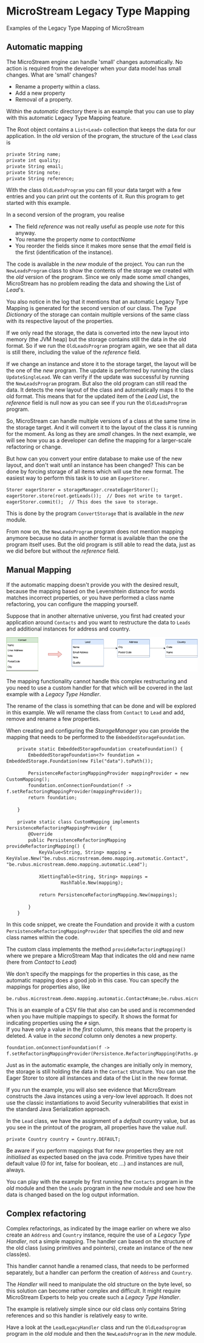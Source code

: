 # MicroStream Legacy Type Mapping

Examples of the Legacy Type Mapping of MicroStream

## Automatic mapping

The MicroStream engine can handle 'small' changes automatically. No action is required from the developer when your data model has small changes. What are 'small' changes?

- Rename a property within a class.
- Add a new property
- Removal of a property.

Within the _automatic_ directory there is an example that you can use to play with this automatic Legacy Type Mapping feature.

The Root object contains a `List<Lead>` collection that keeps the data for our application.  In the _old_ version of the program, the structure of the `Lead` class is

```
private String name;
private int quality;
private String email;
private String note;
private String reference;
```

With the class `OldLeadsProgram` you can fill your data target with a few entries and you can print out the contents of it.  Run this program to get started with this example.

In a second version of the program, you realise

- The field _reference_ was not really useful as people use _note_ for this anyway.
- You rename the property _name_ to _contactName_
- You reorder the fields since it makes more sense that the _email_ field is the first (identification of the instance).

The code is available in the _new_ module of the project.  You can run the `NewLeadsProgram` class to show the contents of the storage we created with the _old_ version of the program.  Since we only made some _small_ changes, MicroStream has no problem reading the data and showing the List of _Lead_'s.

You also notice in the log that it mentions that an automatic Legacy Type Mapping is generated for the second version of our class. The _Type Dictionary_ of the storage can contain multiple versions of the same class with its respective layout of the properties.

If we only read the storage, the data is converted into the new layout into memory (the JVM heap) but the storage contains still the data in the old format.  So if we run the `OldLeadsProgram` program again, we see that all data is still there, including the value of the _reference_ field.

If we change an instance and store it to the storage target, the layout will be the one of the _new_ program.  The update is performed by running the class `UpdateSingleLead`.  We can verify if the update was successful by running the `NewLeadsProgram` program. But also the old program can still read the data. It detects the new layout of the class and automatically maps it to the old format. This means that for the updated item of the _Lead_ List, the _reference_ field is null now as you can see if you run the `OldLeadsProgram` program.

So, MicroStream can handle multiple versions of a class at the same time in the storage target. And it will convert it to the layout of the class it is running for the moment. As long as they are _small_ changes. In the next example, we will see how you as a developer can define the mapping for a larger-scale refactoring or change.

But how can you convert your entire database to make use of the new layout, and don't wait until an instance has been changed?  This can be done by forcing storage of all items which will use the new format.  The easiest way to perform this task is to use an `EagerStorer`.

```
Storer eagerStorer = storageManager.createEagerStorer();
eagerStorer.store(root.getLeads());  // Does not write to target.
eagerStorer.commit();  // This does the save to storage.
```

This is done by the program `ConvertStorage` that is available in the _new_ module.

From now on, the  `NewLeadsProgram` program does not mention mapping anymore because no data in another format is available than the one the program itself uses. But the old program is still able to read the data, just as we did before but without the _reference_ field.

## Manual Mapping

If the automatic mapping doesn't provide you with the desired result, because the mapping based on the Levenshtein distance for words matches incorrect properties, or you have performed a class name refactoring, you can configure the mapping yourself.

Suppose that in another alternative universe, you first had created your application around `Contacts` and you want to restructure the data to `Leads` and additional instances for address and country.

![](LegacyTypeMapping.png)

The mapping functionality cannot handle this complex restructuring and you need to use a custom handler for that which will be covered in the last example with a _Legacy Type Handler_.

The rename of the class is something that can be done and will be explored in this example. We will rename the class from `Contact` to `Lead` and add, remove and rename a few properties.

When creating and configuring the _StorageManager_ you can provide the mapping that needs to be performed to the `EmbeddedStorageFoundation`.

```
    private static EmbeddedStorageFoundation createFoundation() {
        EmbeddedStorageFoundation<?> foundation = EmbeddedStorage.Foundation(new File("data").toPath());

        PersistenceRefactoringMappingProvider mappingProvider = new CustomMapping();
        foundation.onConnectionFoundation(f -> f.setRefactoringMappingProvider(mappingProvider));
        return foundation;

    }

    private static class CustomMapping implements PersistenceRefactoringMappingProvider {
        @Override
        public PersistenceRefactoringMapping provideRefactoringMapping() {
            KeyValue<String, String> mapping = KeyValue.New("be.rubus.microstream.demo.mapping.automatic.Contact", "be.rubus.microstream.demo.mapping.automatic.Lead");

            XGettingTable<String, String> mappings =
                    HashTable.New(mapping);

            return PersistenceRefactoringMapping.New(mappings);

        }
    }
```

In this code snippet, we create the Foundation and provide it with a custom `PersistenceRefactoringMappingProvider` that specifies the old and new class names within the code.

The custom class implements the method `provideRefactoringMapping()` where we prepare a MicroStream Map that indicates the old and new name (here from _Contact_ to _Lead_)

We don't specify the mappings for the properties in this case, as the automatic mapping does a good job in this case. You can specify the mappings for properties also, like

```
be.rubus.microstream.demo.mapping.automatic.Contact#name;be.rubus.microstream.demo.mapping.automatic.Lead#contactName
```

This is an example of a CSV file that also can be used and is recommended when you have multiple mappings to specify. It shows the format for indicating properties using the `#` sign.  
If you have only a value in the _first_ column, this means that the property is deleted. A value in the _second_ column only denotes a new property.

```
foundation.onConnectionFoundation(f -> f.setRefactoringMappingProvider(Persistence.RefactoringMapping(Paths.get("refactorings.csv"))));
```


Just as in the automatic example, the changes are initially only in memory, the storage is still holding the data in the `Contact` structure.  You can use the Eager Storer to store all instances and data of the List in the new format.

If you run the example, you will also see evidence that MicroStream constructs the Java instances using a very-low level approach. It does not use the classic instantiations to avoid Security vulnerabilities that exist in the standard Java Serialization approach.

In the `Lead` class, we have the assignment of a _default_ country value, but as you see in the printout of the program, all properties have the value _null_.

```
private Country country = Country.DEFAULT;
```

Be aware if you perform mappings that for new properties they are not _initialised_ as expected based on the java code.  Primitive types have their default value (0 for int, false for boolean, etc ...) and instances are null, always.

You can play with the example by first running the `Contacts` program in the _old_ module and then the `Leads` program in the _new_ module and see how the data is changed based on the log output information.

## Complex refactoring

Complex refactorings, as indicated by the image earlier on where we also create an `Address` and `Country` instance, require the use of a _Legacy Type Handler_, not a simple mapping. The handler can based on the structure of the old class (using primitives and pointers), create an instance of the new class(es).

This handler cannot handle a renamed class, that needs to be performed separately, but a handler can perform the creation of `Address` and `Country`.

The _Handler_ will need to manipulate the old structure on the byte level, so this solution can become rather complex and difficult. It might require MicroStream Experts to help you create such a _Legacy Type Handler_.

The example is relatively simple since our old class only contains String references and so this handler is relatively easy to write.

Have a look at the `LeadLegacyHandler` class and run the `OldLeadsprogram` program in the _old_ module and then the `NewLeadsProgram` in the _new_ module.
